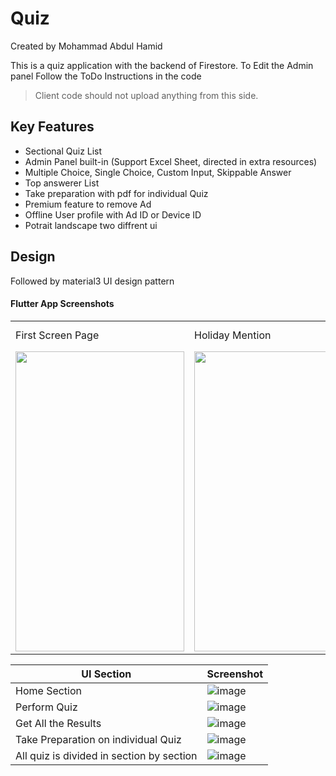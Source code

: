 # Quiz
Created by Mohammad Abdul Hamid

This is a quiz application with the backend of Firestore.
To Edit the Admin panel Follow the ToDo Instructions in the code
> Client code should not upload anything from this side.

## Key Features
- Sectional Quiz List
- Admin Panel built-in (Support Excel Sheet, directed in extra resources)
- Multiple Choice, Single Choice, Custom Input, Skippable Answer
- Top answerer List
- Take preparation with pdf for individual Quiz
- Premium feature to remove Ad
- Offline User profile with Ad ID or Device ID
- Potrait landscape two diffrent ui

## Design
Followed by material3 UI design pattern
#### Flutter App Screenshots

<table>
  <tr>
    <td>First Screen Page</td>
     <td>Holiday Mention</td>
     <td>Present day in purple and selected day in pink</td>
  </tr>
  <tr>
    <td><img src="https://github.com/abdulhamidrpn/Quiz/assets/40200418/74ea0aea-b85a-46bb-a366-0e8faef173a0" width=270 height=480></td>
    <td><img src="screenshots/Screenshot_1582745125.png" width=270 height=480></td>
    <td><img src="screenshots/Screenshot_1582745139.png" width=270 height=480></td>
  </tr>
 </table>

 
| UI Section   | Screenshot |
| ------ | ------ |
| Home Section | ![image](https://github.com/abdulhamidrpn/Quiz/assets/40200418/74ea0aea-b85a-46bb-a366-0e8faef173a0) |
| Perform Quiz | ![image](https://github.com/abdulhamidrpn/Quiz/assets/40200418/c003066a-fa4b-4309-8225-b744e956fb86) |
| Get All the Results | ![image](https://github.com/abdulhamidrpn/Quiz/assets/40200418/07092f83-ebd1-4436-ad89-410bf43fbbee) |
| Take Preparation on individual Quiz | ![image](https://github.com/abdulhamidrpn/Quiz/assets/40200418/8fe8fd49-7258-4b8f-9fe4-84ecdba44a97) |
| All quiz is divided in section by section | ![image](https://github.com/abdulhamidrpn/Quiz/assets/40200418/5aadeb5c-4a91-4e9e-8aa5-9e7ee6a62aca) |




